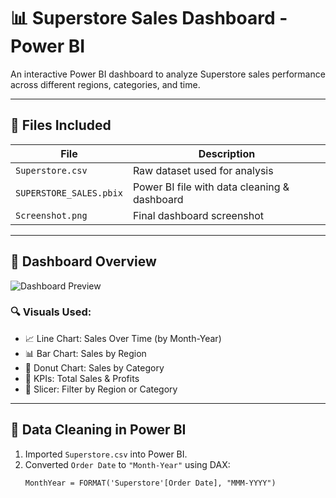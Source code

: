 # 📊 Superstore Sales Dashboard - Power BI

An interactive Power BI dashboard to analyze Superstore sales performance across different regions, categories, and time.

---

## 📁 Files Included

| File | Description |
|------|-------------|
| `Superstore.csv` | Raw dataset used for analysis |
| `SUPERSTORE_SALES.pbix` | Power BI file with data cleaning & dashboard |
| `Screenshot.png` | Final dashboard screenshot |

---

## 📌 Dashboard Overview

![Dashboard Preview](./Screenshot.png)

### 🔍 Visuals Used:
- 📈 Line Chart: Sales Over Time (by Month-Year)
- 📊 Bar Chart: Sales by Region
- 🍩 Donut Chart: Sales by Category
- 📌 KPIs: Total Sales & Profits
- 📎 Slicer: Filter by Region or Category

---

## 🧹 Data Cleaning in Power BI

1. Imported `Superstore.csv` into Power BI.
2. Converted `Order Date` to `"Month-Year"` using DAX:
   ```DAX
   MonthYear = FORMAT('Superstore'[Order Date], "MMM-YYYY")
